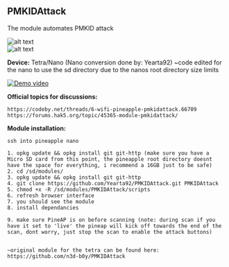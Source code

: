 ## PMKIDAttack

The module automates PMKID attack

![alt text](https://i.ibb.co/GdDrdKd/PMKIDAttack.png)
<br>
![alt text](https://ibb.co/0KYBChL)


**Device:** Tetra/Nano
(Nano conversion done by:  Yearta92)
~code edited for the nano to use the sd directory due to the nanos root directory size limits

[![Demo video](https://i.ibb.co/wMf1BGg/PMKIDAttack-You-Tube.png)](https://youtu.be/AU2kAd3PUz8)

**Official topics for discussions:**
```
https://codeby.net/threads/6-wifi-pineapple-pmkidattack.66709
https://forums.hak5.org/topic/45365-module-pmkidattack/
```

**Module installation:**
```~Wifi Pineapple NAno~
ssh into pineapple nano

1. opkg update && opkg install git git-http (make sure you have a Micro SD card from this point, the pineapple root directory doesnt have the space for everything, i recommend a 16GB just to be safe)
2. cd /sd/modules/
3. opkg update && opkg install git git-http
4. git clone https://github.com/Yearta92/PMKIDAttack.git PMKIDAttack
5. chmod +x -R /sd/modules/PMKIDAttack/scripts
6. refresh browser interface
7. you should see the module
8. install dependancies

9. make sure PineAP is on before scanning (note: during scan if you have it set to 'live' the pineap will kick off towards the end of the scan, dont worry, just stop the scan to enable the attack buttons)


~original module for the tetra can be found here: https://github.com/n3d-b0y/PMKIDAttack

```
